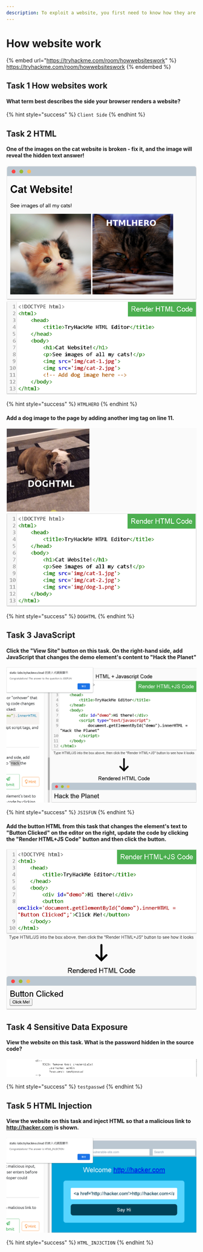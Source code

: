 ```yaml
---
description: To exploit a website, you first need to know how they are created.
---
```


# How website work

{% embed url="https://tryhackme.com/room/howwebsiteswork" %}
https://tryhackme.com/room/howwebsiteswork
{% endembed %}

## Task 1 How websites work

#### What term best describes the side your browser renders a website?

{% hint style="success" %}
`Client Side`
{% endhint %}

## Task 2 HTML

#### One of the images on the cat website is broken - fix it, and the image will reveal the hidden text answer!

![](<../../.gitbook/assets/Screenshot from 2022-03-26 08-53-23.png>) ![](<../../.gitbook/assets/Screenshot from 2022-03-26 08-53-41.png>)

{% hint style="success" %}
`HTMLHERO`
{% endhint %}

#### Add a dog image to the page by adding another img tag on line 11.

![](<../../.gitbook/assets/Screenshot from 2022-03-26 08-54-16.png>) ![](<../../.gitbook/assets/Screenshot from 2022-03-26 08-54-37.png>)

{% hint style="success" %}
`DOGHTML`
{% endhint %}

## Task 3 JavaScript

#### Click the "View Site" button on this task. On the right-hand side, add JavaScript that changes the demo element's content to "Hack the Planet"

![](<../../.gitbook/assets/Screenshot from 2022-03-26 09-02-05.png>)

{% hint style="success" %}
`JSISFUN`
{% endhint %}

#### Add the button HTML from this task that changes the element's text to "Button Clicked" on the editor on the right, update the code by clicking the "Render HTML+JS Code" button and then click the button.

![](<../../.gitbook/assets/Screenshot from 2022-03-26 09-14-50.png>)

## Task 4 Sensitive Data Exposure

#### View the website on this task. What is the password hidden in the source code?

![](<../../.gitbook/assets/Screenshot from 2022-03-26 09-19-56.png>)

{% hint style="success" %}
`testpasswd`
{% endhint %}

## Task 5 HTML Injection

#### View the website on this task and inject HTML so that a malicious link to http://hacker.com is shown.

![](<../../.gitbook/assets/Screenshot from 2022-03-26 09-31-10.png>)

{% hint style="success" %}
`HTML_INJ3CTI0N`
{% endhint %}
